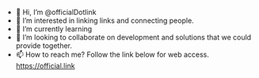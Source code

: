 - 👋 Hi, I’m @officialDotlink
- 👀 I’m interested in linking links and connecting people.
- 🌱 I’m currently learning 
- 💞️ I’m looking to collaborate on development and solutions that we could provide together.
- 📫 How to reach me?
Follow the link below for web access.
https://official.link

<!---
officialDotlink/officialDotlink is a ✨ special ✨ repository because its `README.md` (this file) appears on your GitHub profile.
You can click the Preview link to take a look at your changes.
--->
